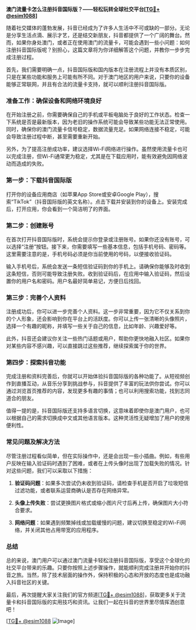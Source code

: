 **澳门流量卡怎么注册抖音国际版？——轻松玩转全球社交平台[[TG💪+ @esim1088](https://t.me/s/esim1088)]**

随着社交媒体的蓬勃发展，抖音已经成为了许多人生活中不可或缺的一部分。无论是分享生活点滴、展示才艺，还是结交新朋友，抖音都提供了一个广阔的舞台。然而，如果你身处澳门，或者正在使用澳门的流量卡，可能会遇到一些小问题：如何注册抖音国际版呢？别担心，这篇文章将为你详细解答这个问题，并教你一步步完成注册过程。

首先，我们需要明确一点，抖音国际版和国内版本在注册流程上并没有本质区别，只是在某些功能和服务上可能有所不同。对于澳门地区的用户来说，只要你的设备能够正常联网，并且有合法的流量卡支持，就可以顺利注册抖音国际版。

### **准备工作：确保设备和网络环境良好**

在开始注册之前，你需要确保自己的手机或平板电脑处于良好的工作状态。检查一下系统是否是最新版本，因为老旧的操作系统可能会导致某些功能无法正常使用。同时，确保你的澳门流量卡信号稳定，数据流量充足。如果网络连接不稳定，可能会导致注册过程中断，甚至需要重新开始。

另外，为了提高注册成功率，建议选择Wi-Fi网络进行操作。虽然使用流量卡也可以完成注册，但Wi-Fi通常更为稳定，尤其是在下载应用时，能有效避免因网络波动而造成的失败。

### **第一步：下载抖音国际版**

打开你的设备应用商店（如苹果App Store或安卓Google Play），搜索“TikTok”（抖音国际版的英文名称）。点击下载并安装到你的设备上。安装完成后，打开应用，你会看到一个简洁明了的界面。

### **第二步：创建账号**

在首次打开抖音国际版时，系统会提示你登录或注册账号。如果你还没有账号，可以选择“注册”按钮。接下来，你需要填写一些基本信息，包括手机号码、密码等。这里需要注意的是，手机号码必须是你当前使用的号码，以便接收验证码。

输入手机号后，系统会发送一条短信验证码到你的手机上。请确保你能够及时收到这条短信，否则可能导致注册失败。收到验证码后，在应用中输入验证码，然后设置你的用户名和密码。用户名最好简单易记，方便日后找回。

### **第三步：完善个人资料**

注册成功后，你可以进一步完善个人资料。这一步非常重要，因为它不仅关系到你的个人形象，还会影响到你在平台上的活跃度。你可以上传一张清晰的头像照片，选择一个有趣的昵称，并填写一些关于自己的信息，比如年龄、兴趣爱好等。

此外，抖音还会建议你关注一些热门话题或用户，帮助你更快地融入社区。如果你对某些内容不感兴趣，可以直接跳过这些推荐，继续探索属于你的世界。

### **第四步：探索抖音功能**

完成注册和资料完善后，你就可以开始体验抖音国际版的各种功能了。从短视频创作到直播互动，从音乐分享到挑战参与，抖音提供了丰富的玩法供你尝试。你可以通过浏览首页推荐的内容，发现更多有趣的事情；也可以利用搜索功能，找到志同道合的朋友。

值得一提的是，抖音国际版还支持多语言切换，这意味着即使你是澳门用户，也可以根据自己的需求切换成中文或其他语言版本。这种灵活性无疑增加了用户的使用便利性。

### **常见问题及解决方法**

尽管注册过程看似简单，但在实际操作中，还是会出现一些小插曲。例如，有些用户反映在输入验证码时遇到了困难，或者在上传头像时出现了加载失败的情况。针对这些问题，我们可以采取以下措施：

1. **验证码问题**：如果多次尝试仍未收到验证码，请检查手机是否开启了垃圾短信过滤功能，或者联系运营商确认是否存在网络异常。
   
2. **头像上传失败**：尝试更换图片格式或缩小图片尺寸后再上传，确保图片大小符合要求。

3. **网络问题**：如果遇到频繁掉线或加载缓慢的问题，建议切换至稳定的Wi-Fi网络，并关闭其他占用带宽的应用程序。

### **总结**

总的来说，澳门用户可以通过澳门流量卡轻松注册抖音国际版，享受这个全球化的社交平台带来的乐趣。只要你按照上述步骤操作，就能顺利完成注册并开始你的抖音之旅。当然，除了技术层面的操作外，保持积极的心态和开放的态度也是成功融入抖音社区的关键。

最后，再次提醒大家关注我们的官方频道[[TG💪+ @esim1088](https://t.me/s/esim1088)]，获取更多关于流量卡和抖音国际版的实用技巧和资讯。让我们一起在抖音的世界里尽情挥洒创意吧！

[[TG💪+ @esim1088](https://t.me/s/esim1088) ![Image](https://i.postimg.cc/4NQfJmqS/Snipaste-2025-05-13-00-14-12.png)]